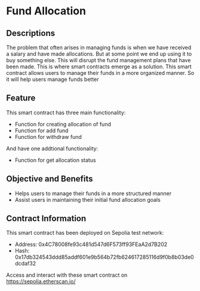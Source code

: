 # Fund Allocation

## Descriptions

The problem that often arises in managing funds is when we have received a salary and have made allocations. But at some point we end up using it to buy something else. This will disrupt the fund management plans that have been made. This is where smart contracts emerge as a solution. This smart contract allows users to manage their funds in a more organized manner. So it will help users manage funds better

## Feature

This smart contract has three main functionality:

- Function for creating allocation of fund
- Function for add fund
- Function for withdraw fund

And have one addtional functionality:

- Function for get allocation status

## Objective and Benefits

- Helps users to manage their funds in a more structured manner
- Assist users in maintaining their initial fund allocation goals

## Contract Information

This smart contract has been deployed on Sepolia test network:

- Address: 0x4C78008fe93c481d547d6F573ff93FEaA2d7B202
- Hash: 0x17db324543ddd85addf601e9b564b72fb624617285116d9f0b8b03de0dcdaf32

Access and interact with these smart contract on https://sepolia.etherscan.io/
